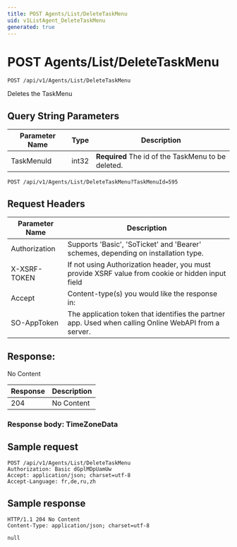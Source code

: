 ```yaml
---
title: POST Agents/List/DeleteTaskMenu
uid: v1ListAgent_DeleteTaskMenu
generated: true
---
```


# POST Agents/List/DeleteTaskMenu

```http
POST /api/v1/Agents/List/DeleteTaskMenu
```

Deletes the TaskMenu







## Query String Parameters

| Parameter Name | Type |  Description |
|----------------|------|--------------|
| TaskMenuId | int32 | **Required** The id of the TaskMenu to be deleted. |

```http
POST /api/v1/Agents/List/DeleteTaskMenu?TaskMenuId=595
```


## Request Headers

| Parameter Name | Description |
|----------------|-------------|
| Authorization  | Supports 'Basic', 'SoTicket' and 'Bearer' schemes, depending on installation type. |
| X-XSRF-TOKEN   | If not using Authorization header, you must provide XSRF value from cookie or hidden input field |
| Accept         | Content-type(s) you would like the response in:  |
| SO-AppToken | The application token that identifies the partner app. Used when calling Online WebAPI from a server. |


## Response:

No Content

| Response | Description |
|----------------|-------------|
| 204 | No Content |

### Response body: TimeZoneData


## Sample request

```http!
POST /api/v1/Agents/List/DeleteTaskMenu
Authorization: Basic dGplMDpUamUw
Accept: application/json; charset=utf-8
Accept-Language: fr,de,ru,zh
```

## Sample response

```http_
HTTP/1.1 204 No Content
Content-Type: application/json; charset=utf-8

null
```